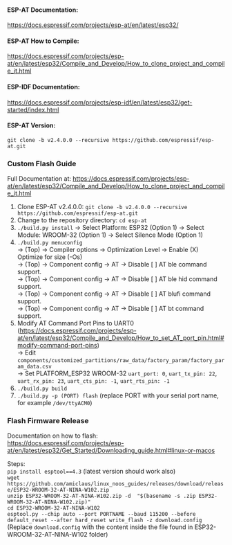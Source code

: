 #### ESP-AT Documentation:
https://docs.espressif.com/projects/esp-at/en/latest/esp32/  
#### ESP-AT How to Compile:
https://docs.espressif.com/projects/esp-at/en/latest/esp32/Compile_and_Develop/How_to_clone_project_and_compile_it.html  
#### ESP-IDF Documentation:
https://docs.espressif.com/projects/esp-idf/en/latest/esp32/get-started/index.html  
#### ESP-AT Version:
`git clone -b v2.4.0.0 --recursive https://github.com/espressif/esp-at.git`  

### Custom Flash Guide

Full Documentation at: https://docs.espressif.com/projects/esp-at/en/latest/esp32/Compile_and_Develop/How_to_clone_project_and_compile_it.html  

1. Clone ESP-AT v2.4.0.0: `git clone -b v2.4.0.0 --recursive https://github.com/espressif/esp-at.git`  
2. Change to the repository directory: `cd esp-at`  
3. `./build.py install` -> Select Platform: ESP32 (Option 1) -> Select Module: WROOM-32 (Option 1) -> Select Silence Mode (Option 1)  
4. `./build.py menuconfig`  
   -> (Top) -> Compiler options -> Optimization Level -> Enable (X) Optimize for size (-Os)  
   -> (Top) -> Component config -> AT -> Disable [ ] AT ble command support.  
   -> (Top) -> Component config -> AT -> Disable [ ] AT ble hid command support.  
   -> (Top) -> Component config -> AT -> Disable [ ] AT blufi command support.  
   -> (Top) -> Component config -> AT -> Disable [ ] AT bt command support.  
6. Modify AT Command Port Pins to UART0  
   (https://docs.espressif.com/projects/esp-at/en/latest/esp32/Compile_and_Develop/How_to_set_AT_port_pin.html#modify-command-port-pins)  
   -> Edit `components/customized_partitions/raw_data/factory_param/factory_param_data.csv`  
   -> Set PLATFORM_ESP32 WROOM-32 `uart_port: 0`, `uart_tx_pin: 22`, `uart_rx_pin: 23`, `uart_cts_pin: -1`, `uart_rts_pin: -1`  
8. `./build.py build`  
9. `./build.py -p (PORT) flash` (replace PORT with your serial port name, for example `/dev/ttyACM0`)  

### Flash Firmware Release

Documentation on how to flash:  
https://docs.espressif.com/projects/esp-at/en/latest/esp32/Get_Started/Downloading_guide.html#linux-or-macos  

Steps:  
`pip install esptool==4.3` (latest version should work also)  
`wget https://github.com/amiclaus/linux_noos_guides/releases/download/release/ESP32-WROOM-32-AT-NINA-W102.zip`  
`unzip ESP32-WROOM-32-AT-NINA-W102.zip -d  "$(basename -s .zip ESP32-WROOM-32-AT-NINA-W102.zip)"`  
`cd ESP32-WROOM-32-AT-NINA-W102`  
`esptool.py --chip auto --port PORTNAME --baud 115200 --before default_reset --after hard_reset write_flash -z download.config`  
(Replace `download.config` with the content inside the file found in ESP32-WROOM-32-AT-NINA-W102 folder)  
